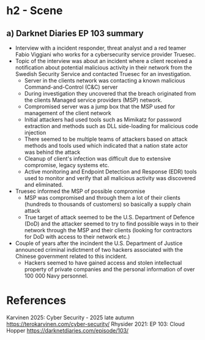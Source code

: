 # h2 - Scene
## a) Darknet Diaries EP 103 summary
- Interview with a incident responder, threat analyst and a red teamer Fabio Viggiani who works for a cybersecurity service provider Truesec.
- Topic of the interview was about an incident where a client received a notification about potential malicious activity in their network from the Swedish Security Service and contacted Truesec for an investigation.
  - Server in the clients network was contacting a known malicious Command-and-Control (C&C) server
  - During investigation they uncovered that the breach originated from the clients Managed service providers (MSP) network.
  - Compromised server was a jump box that the MSP used for management of the client network
  - Initial attackers had used tools such as Mimikatz for password extraction and methods such as DLL side-loading for malicious code injection
  - There seemed to be multiple teams of attackers based on attack methods and tools used which indicated that a nation state actor was behind the attack
  - Cleanup of client's infection was difficult due to extensive compromise, legacy systems etc.
  - Active monitoring and Endpoint Detection and Response (EDR) tools used to monitor and verify that all malicious activity was discovered and eliminated.
- Truesec informed the MSP of possible compromise
  - MSP was compromised and through them a lot of their clients (hundreds to thousands of customers) so basically a supply chain attack
  - True target of attack seemed to be the U.S. Department of Defence (DoD) and the attacker seemed to try to find possible ways in to their network through the MSP and their clients (looking for contractors for DoD with access to their network etc.)
- Couple of years after the incindent the U.S. Department of Justice announced criminal indictment of two hackers associated with the Chinese government related to this incident.
  - Hackers seemed to have gained access and stolen intellectual property of private companies and the personal information of over 100 000 Navy personnel.

# References
Karvinen 2025: Cyber Security - 2025 late autumn https://terokarvinen.com/cyber-security/
Rhysider 2021: EP 103: Cloud Hopper https://darknetdiaries.com/episode/103/
